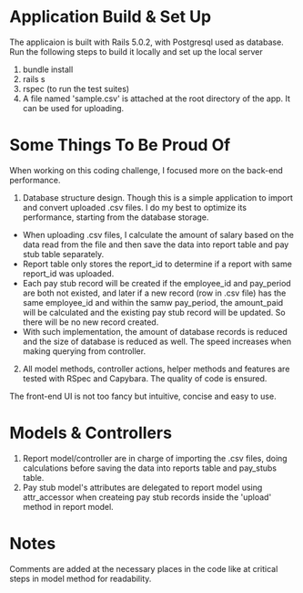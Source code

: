 # Application Build & Set Up
The applicaion is built with Rails 5.0.2, with Postgresql used as database.
Run the following steps to build it locally and set up the local server
1. bundle install
2. rails s
3. rspec (to run the test suites)
4. A file named 'sample.csv' is attached at the root directory of the app. It can be used for uploading.

# Some Things To Be Proud Of
When working on this coding challenge, I focused more on the back-end performance. 
1. Database structure design. Though this is a simple application to import and convert uploaded .csv files. I do my best to optimize its performance, starting from the database storage. 
  * When uploading .csv files, I calculate the amount of salary based on the data read from the file and then save the data into report table and pay stub table separately.
  * Report table only stores the report_id to determine if a report with same report_id was uploaded. 
  * Each pay stub record will be created if the employee_id and pay_period are both not existed, and later if a new record (row in .csv file) has the same employee_id and within the samw pay_period, the amount_paid will be calculated and the existing pay stub record will be updated. So there will be no new record created.
  * With such implementation, the amount of database records is reduced and the size of database is reduced as well. The speed increases when making querying from controller.
  
2. All model methods, controller actions, helper methods and features are tested with RSpec and Capybara. The quality of code is ensured.

The front-end UI is not too fancy but intuitive, concise and easy to use.

# Models & Controllers
1. Report model/controller are in charge of importing the .csv files, doing calculations before saving the data into reports table and pay_stubs table.
2. Pay stub model's attributes are delegated to report model using attr_accessor when createing pay stub records inside the 'upload' method in report model.

# Notes
Comments are added at the necessary places in the code like at critical steps in model method for readability.
